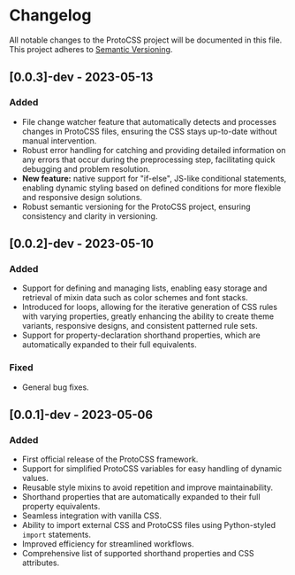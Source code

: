 # Changelog

All notable changes to the ProtoCSS project will be documented in this file. This project adheres to [Semantic Versioning](https://semver.org/spec/v2.0.0.html).

## [0.0.3]-dev - 2023-05-13

### Added

* File change watcher feature that automatically detects and processes changes in ProtoCSS files, ensuring the CSS stays up-to-date without manual intervention.
* Robust error handling for catching and providing detailed information on any errors that occur during the preprocessing step, facilitating quick debugging and problem resolution.
* **New feature:** native support for "if-else", JS-like conditional statements, enabling dynamic styling based on defined conditions for more flexible and responsive design solutions.
* Robust semantic versioning for the ProtoCSS project, ensuring consistency and clarity in versioning.

## [0.0.2]-dev - 2023-05-10

### Added
* Support for defining and managing lists, enabling easy storage and retrieval of mixin data such as color schemes and font stacks.
* Introduced for loops, allowing for the iterative generation of CSS rules with varying properties, greatly enhancing the ability to create theme variants, responsive designs, and consistent patterned rule sets.
* Support for property-declaration shorthand properties, which are automatically expanded to their full equivalents.

### Fixed
* General bug fixes.

## [0.0.1]-dev - 2023-05-06

### Added

- First official release of the ProtoCSS framework.
- Support for simplified ProtoCSS variables for easy handling of dynamic values.
- Reusable style mixins to avoid repetition and improve maintainability.
- Shorthand properties that are automatically expanded to their full property equivalents.
- Seamless integration with vanilla CSS.
- Ability to import external CSS and ProtoCSS files using Python-styled `import` statements.
- Improved efficiency for streamlined workflows.
- Comprehensive list of supported shorthand properties and CSS attributes.
